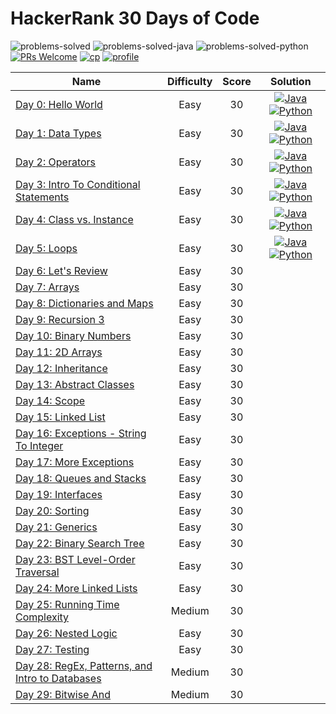 # HackerRank 30 Days of Code

![problems-solved](https://img.shields.io/badge/Problems%20Solved-0/30-1f425f.svg)
![problems-solved-java](https://img.shields.io/badge/Java-0/30-008000.svg)
![problems-solved-python](https://img.shields.io/badge/Python-0/30-008000.svg)
[![PRs Welcome](https://img.shields.io/badge/PRs-welcome-brightgreen.svg)](CONTRIBUTING.md)
[![cp](https://img.shields.io/badge/also%20see-Competitve%20Programming-1f72ff.svg)](https://github.com/anishLearnsToCode/competitive-programming)
[![profile](https://img.shields.io/badge/also%20see-My%20Hackerrank%20Profile-1f72ff.svg)](https://www.hackerrank.com/anishviewer)

| Name | Difficulty | Score | Solution |
|------|:----------:|:-----:|:--------:|
| [Day 0: Hello World](https://www.hackerrank.com/challenges/30-hello-world) | Easy | 30 | [![Java](https://img.icons8.com/color/40/000000/java-coffee-cup-logo.png)](src/Day0.java) [![Python](https://img.icons8.com/color/35/000000/python.png)](python/day_0.py) |
| [Day 1: Data Types](https://www.hackerrank.com/challenges/30-data-types) | Easy | 30 | [![Java](https://img.icons8.com/color/40/000000/java-coffee-cup-logo.png)](src/Day1.java) [![Python](https://img.icons8.com/color/35/000000/python.png)](python/day_1.py) |
| [Day 2: Operators](https://www.hackerrank.com/challenges/30-operators) | Easy | 30 | [![Java](https://img.icons8.com/color/40/000000/java-coffee-cup-logo.png)](src/Day2.java) [![Python](https://img.icons8.com/color/35/000000/python.png)](python/day_2.py) |
| [Day 3: Intro To Conditional Statements](https://www.hackerrank.com/challenges/30-conditional-statements) | Easy | 30 | [![Java](https://img.icons8.com/color/40/000000/java-coffee-cup-logo.png)](src/Day3.java) [![Python](https://img.icons8.com/color/35/000000/python.png)](python/day_3.py) |
| [Day 4: Class vs. Instance](https://www.hackerrank.com/challenges/30-class-vs-instance) | Easy | 30 | [![Java](https://img.icons8.com/color/40/000000/java-coffee-cup-logo.png)](src/Day4.java) [![Python](https://img.icons8.com/color/35/000000/python.png)](python/day_4.py) |
| [Day 5: Loops](https://www.hackerrank.com/challenges/30-loops) | Easy | 30 | [![Java](https://img.icons8.com/color/40/000000/java-coffee-cup-logo.png)](src/Day5.java) [![Python](https://img.icons8.com/color/35/000000/python.png)](python/day_5.py) |
| [Day 6: Let's Review](https://www.hackerrank.com/challenges/30-review-loop) | Easy | 30 | |
| [Day 7: Arrays](https://www.hackerrank.com/challenges/30-arrays) | Easy | 30 | |
| [Day 8: Dictionaries and Maps](https://www.hackerrank.com/challenges/30-dictionaries-and-maps) | Easy | 30 | |
| [Day 9: Recursion 3](https://www.hackerrank.com/challenges/30-recursion) | Easy | 30 | |
| [Day 10: Binary Numbers](https://www.hackerrank.com/challenges/30-binary-numbers) | Easy | 30 | |
| [Day 11: 2D Arrays](https://www.hackerrank.com/challenges/30-2d-arrays) | Easy | 30 | |
| [Day 12: Inheritance](https://www.hackerrank.com/challenges/30-inheritance) | Easy | 30 | |
| [Day 13: Abstract Classes](https://www.hackerrank.com/challenges/30-abstract-classes) | Easy | 30 | |
| [Day 14: Scope](https://www.hackerrank.com/challenges/30-scope) | Easy | 30 | |
| [Day 15: Linked List](https://www.hackerrank.com/challenges/30-linked-list) | Easy | 30 | |
| [Day 16: Exceptions - String To Integer](https://www.hackerrank.com/challenges/30-exceptions-string-to-integer) | Easy | 30 | |
| [Day 17: More Exceptions](https://www.hackerrank.com/challenges/30-more-exceptions) | Easy | 30 | |
| [Day 18: Queues and Stacks](https://www.hackerrank.com/challenges/30-queues-stacks) | Easy | 30 | |
| [Day 19: Interfaces](https://www.hackerrank.com/challenges/30-interfaces) | Easy | 30 | |
| [Day 20: Sorting](https://www.hackerrank.com/challenges/30-sorting) | Easy | 30 | |
| [Day 21: Generics](https://www.hackerrank.com/challenges/30-generics) | Easy | 30 | |
| [Day 22: Binary Search Tree](https://www.hackerrank.com/challenges/30-binary-search-trees) | Easy | 30 | |
| [Day 23: BST Level-Order Traversal](https://www.hackerrank.com/challenges/30-binary-trees) | Easy | 30 | |
| [Day 24: More Linked Lists](https://www.hackerrank.com/challenges/30-linked-list-deletion) | Easy | 30 | |
| [Day 25: Running Time Complexity](https://www.hackerrank.com/challenges/30-running-time-and-complexity) | Medium | 30 | |
| [Day 26: Nested Logic](https://www.hackerrank.com/challenges/30-nested-logic) | Easy | 30 | |
| [Day 27: Testing](https://www.hackerrank.com/challenges/30-testing) | Easy | 30 | |
| [Day 28: RegEx, Patterns, and Intro to Databases](https://www.hackerrank.com/challenges/30-regex-patterns) | Medium | 30 | |
| [Day 29: Bitwise And](https://www.hackerrank.com/challenges/30-bitwise-and) | Medium | 30 | |
